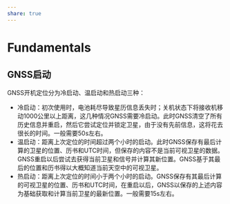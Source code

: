 ```yaml
---
share: true
---
```

# Fundamentals 

## GNSS启动

GNSS开机定位分为冷启动、温启动和热启动三种：
- 冷启动：初次使用时，电池耗尽导致星历信息丢失时；关机状态下将接收机移动1000公里以上距离，这几种情况GNSS需要冷启动。此时GNSS清空了所有历史信息并重启，然后它尝试定位并锁定卫星，由于没有先前信息，这将花去很长的时间。一般需要50s左右。
- 温启动：距离上次定位的时间超过两个小时的启动。此时GNSS保存有最后计算的卫星的位置、历书和UTC时间，但保存的内容不是当前可视卫星的数据。GNSS重启以后尝试去获得当前卫星和信号并计算其新位置。GNSS基于其最后的位置和历书得以大概知道当前天空中的可视卫星。
- 热启动：距离上次定位的时间小于两个小时的启动。GNSS保存有其最后计算的可视卫星的位置、历书和UTC时间，在重启以后，GNSS以保存的上述内容为基础获取和计算当前卫星的最新位置。一般需要15s左右。



